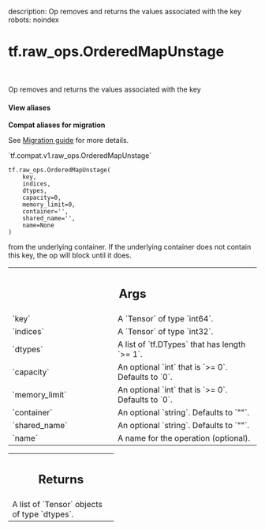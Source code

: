 description: Op removes and returns the values associated with the key
robots: noindex

# tf.raw_ops.OrderedMapUnstage

<!-- Insert buttons and diff -->

<table class="tfo-notebook-buttons tfo-api nocontent" align="left">

</table>



Op removes and returns the values associated with the key


<section class="expandable">
  <h4 class="showalways">View aliases</h4>
  <p>
<b>Compat aliases for migration</b>
<p>See
<a href="https://www.tensorflow.org/guide/migrate">Migration guide</a> for
more details.</p>
<p>`tf.compat.v1.raw_ops.OrderedMapUnstage`</p>
</p>
</section>

<pre class="devsite-click-to-copy prettyprint lang-py tfo-signature-link">
<code>tf.raw_ops.OrderedMapUnstage(
    key,
    indices,
    dtypes,
    capacity=0,
    memory_limit=0,
    container=&#x27;&#x27;,
    shared_name=&#x27;&#x27;,
    name=None
)
</code></pre>



<!-- Placeholder for "Used in" -->


from the underlying container.   If the underlying container
does not contain this key, the op will block until it does.

<!-- Tabular view -->
 <table class="responsive fixed orange">
<colgroup><col width="214px"><col></colgroup>
<tr><th colspan="2"><h2 class="add-link">Args</h2></th></tr>

<tr>
<td>
`key`<a id="key"></a>
</td>
<td>
A `Tensor` of type `int64`.
</td>
</tr><tr>
<td>
`indices`<a id="indices"></a>
</td>
<td>
A `Tensor` of type `int32`.
</td>
</tr><tr>
<td>
`dtypes`<a id="dtypes"></a>
</td>
<td>
A list of `tf.DTypes` that has length `>= 1`.
</td>
</tr><tr>
<td>
`capacity`<a id="capacity"></a>
</td>
<td>
An optional `int` that is `>= 0`. Defaults to `0`.
</td>
</tr><tr>
<td>
`memory_limit`<a id="memory_limit"></a>
</td>
<td>
An optional `int` that is `>= 0`. Defaults to `0`.
</td>
</tr><tr>
<td>
`container`<a id="container"></a>
</td>
<td>
An optional `string`. Defaults to `""`.
</td>
</tr><tr>
<td>
`shared_name`<a id="shared_name"></a>
</td>
<td>
An optional `string`. Defaults to `""`.
</td>
</tr><tr>
<td>
`name`<a id="name"></a>
</td>
<td>
A name for the operation (optional).
</td>
</tr>
</table>



<!-- Tabular view -->
 <table class="responsive fixed orange">
<colgroup><col width="214px"><col></colgroup>
<tr><th colspan="2"><h2 class="add-link">Returns</h2></th></tr>
<tr class="alt">
<td colspan="2">
A list of `Tensor` objects of type `dtypes`.
</td>
</tr>

</table>

